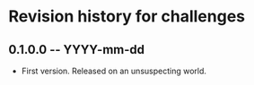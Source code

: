 # Revision history for challenges

## 0.1.0.0 -- YYYY-mm-dd

* First version. Released on an unsuspecting world.
